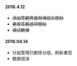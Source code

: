 #### 2016.4.12

- ~~添加答题界面侧滑提示图标~~
- ~~更改答题选项图标~~
- ~~调试数据~~

#### 2016.04.14

- 分组管理已删除分组，刷新重现
- 数据错误
